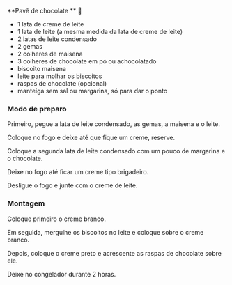 **Pavê de chocolate ** :chocolate_bar:

- 1 lata de creme de leite
- 1 lata de leite (a mesma medida da lata de creme de leite)
- 2 latas de leite condensado
- 2 gemas
- 2 colheres de maisena
- 3 colheres de chocolate em pó ou achocolatado
- biscoito maisena
- leite para molhar os biscoitos
- raspas de chocolate (opcional)
- manteiga sem sal ou margarina, só para dar o ponto



### **Modo de preparo**

Primeiro, pegue a lata de leite condensado, as gemas, a maisena e o leite.

Coloque no fogo e deixe até que fique um creme, reserve.

Coloque a segunda lata de leite condensado com um pouco de margarina e o chocolate.

Deixe no fogo até ficar um creme tipo brigadeiro.

Desligue o fogo e junte com o creme de leite.

### **Montagem**

Coloque primeiro o creme branco.

Em seguida, mergulhe os biscoitos no leite e coloque sobre o creme branco.

Depois, coloque o creme preto e acrescente as raspas de chocolate sobre ele.

Deixe no congelador durante 2 horas.